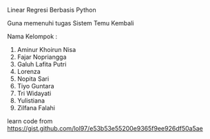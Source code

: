 Linear Regresi Berbasis Python

Guna memenuhi tugas Sistem Temu Kembali

Nama Kelompok :
1. Aminur Khoirun Nisa
2. Fajar Nopriangga
3. Galuh Lafita Putri
4. Lorenza
5. Nopita Sari
6. Tiyo Guntara
7. Tri Widayati
8. Yulistiana
9. Zilfana Falahi

learn code from https://gist.github.com/lol97/e53b53e55200e9365f9ee926df50a5ae
